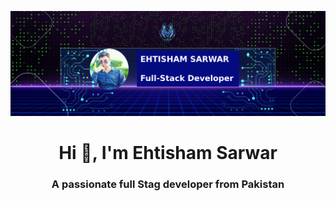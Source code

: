 ![logo](https://github.com/ehtisham40/ehtisham40/blob/main/bg%20(1).png?raw=true)
 <h1 align="center">Hi 👋, I'm Ehtisham Sarwar</h1>
<h3 align="center">A passionate full Stag developer from Pakistan</h3>
<img align="right" alt="coding" width=400" src="https://camo.githubusercontent.com/5046cb083418fd1922b7f5990e594c3bb06f5d87e5516cd8839ae0aa48b3aec4/68747470733a2f2f696d616765732e73717561726573706163652d63646e2e636f6d2f636f6e74656e742f76312f3537363966633430316236333162616231616464623261622f313534313538303631313632342d5445363451474b524a4738535741495553374e532f6b6531375a77644742546f6464493870446d34386b506f73776c7a6a53564d4d2d53784f703743563539425a772d7a505067646e346a557756634a45315a7657515578776b6d794578676c4e714770304976544a5a616d574c49327a76595748384b332d735…
